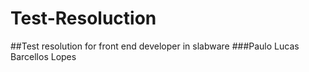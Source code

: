 # Test-Resoluction
##Test resolution for front end developer in slabware
###Paulo Lucas Barcellos Lopes
